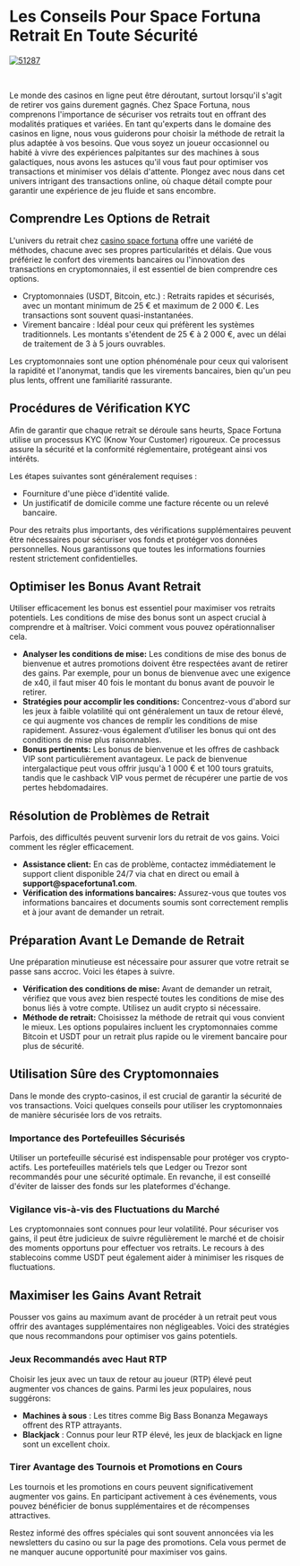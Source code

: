 <h1>Les Conseils Pour Space Fortuna Retrait En Toute Sécurité</h1>
<a href="https://ibb.co/br50qck"><img src="https://i.ibb.co/nDMGZxF/51287.jpg" alt="51287" border="0"></a>
<p>&nbsp;</p>
<p>Le monde des casinos en ligne peut être déroutant, surtout lorsqu'il s'agit de retirer vos gains durement gagnés. Chez Space Fortuna, nous comprenons l'importance de sécuriser vos retraits tout en offrant des modalités pratiques et variées. En tant qu'experts dans le domaine des casinos en ligne, nous vous guiderons pour choisir la méthode de retrait la plus adaptée à vos besoins. Que vous soyez un joueur occasionnel ou habité à vivre des expériences palpitantes sur des machines à sous galactiques, nous avons les astuces qu'il vous faut pour optimiser vos transactions et minimiser vos délais d'attente. Plongez avec nous dans cet univers intrigant des transactions online, où chaque détail compte pour garantir une expérience de jeu fluide et sans encombre.</p>
<h2>Comprendre Les Options de Retrait</h2>
<p>L'univers du retrait chez <a target="_blank" rel="noopener noreferrer" href="https://spacefortunacasino.net/">casino space fortuna</a> offre une variété de méthodes, chacune avec ses propres particularités et délais. Que vous préfériez le confort des virements bancaires ou l'innovation des transactions en cryptomonnaies, il est essentiel de bien comprendre ces options.</p>
<ul>
    <li>Cryptomonnaies (USDT, Bitcoin, etc.) : Retraits rapides et sécurisés, avec un montant minimum de 25 € et maximum de 2 000 €. Les transactions sont souvent quasi-instantanées.</li>
    <li>Virement bancaire : Idéal pour ceux qui préfèrent les systèmes traditionnels. Les montants s'étendent de 25 € à 2 000 €, avec un délai de traitement de 3 à 5 jours ouvrables.</li>
</ul>
<p>Les cryptomonnaies sont une option phénoménale pour ceux qui valorisent la rapidité et l'anonymat, tandis que les virements bancaires, bien qu'un peu plus lents, offrent une familiarité rassurante.</p>
<h2>Procédures de Vérification KYC</h2>
<p>Afin de garantir que chaque retrait se déroule sans heurts, Space Fortuna utilise un processus KYC (Know Your Customer) rigoureux. Ce processus assure la sécurité et la conformité réglementaire, protégeant ainsi vos intérêts.</p>
<p>Les étapes suivantes sont généralement requises :</p>
<ul>
    <li>Fourniture d'une pièce d'identité valide.</li>
    <li>Un justificatif de domicile comme une facture récente ou un relevé bancaire.</li>
</ul>
<p>Pour des retraits plus importants, des vérifications supplémentaires peuvent être nécessaires pour sécuriser vos fonds et protéger vos données personnelles. Nous garantissons que toutes les informations fournies restent strictement confidentielles.</p>
<h2>Optimiser les Bonus Avant Retrait</h2>
<p>Utiliser efficacement les bonus est essentiel pour maximiser vos retraits potentiels. Les conditions de mise des bonus sont un aspect crucial à comprendre et à maîtriser. Voici comment vous pouvez opérationnaliser cela.</p>
<ul>
    <li><strong>Analyser les conditions de mise:</strong> Les conditions de mise des bonus de bienvenue et autres promotions doivent être respectées avant de retirer des gains. Par exemple, pour un bonus de bienvenue avec une exigence de x40, il faut miser 40 fois le montant du bonus avant de pouvoir le retirer.</li>
    <li><strong>Stratégies pour accomplir les conditions:</strong> Concentrez-vous d'abord sur les jeux à faible volatilité qui ont généralement un taux de retour élevé, ce qui augmente vos chances de remplir les conditions de mise rapidement. Assurez-vous également d’utiliser les bonus qui ont des conditions de mise plus raisonnables.</li>
    <li><strong>Bonus pertinents:</strong> Les bonus de bienvenue et les offres de cashback VIP sont particulièrement avantageux. Le pack de bienvenue intergalactique peut vous offrir jusqu'à 1 000 € et 100 tours gratuits, tandis que le cashback VIP vous permet de récupérer une partie de vos pertes hebdomadaires.</li>
</ul>
<h2>Résolution de Problèmes de Retrait</h2>
<p>Parfois, des difficultés peuvent survenir lors du retrait de vos gains. Voici comment les régler efficacement.</p>
<ul>
    <li><strong>Assistance client:</strong> En cas de problème, contactez immédiatement le support client disponible 24/7 via chat en direct ou email à <strong>support@spacefortuna1.com</strong>.</li>
    <li><strong>Vérification des informations bancaires:</strong> Assurez-vous que toutes vos informations bancaires et documents soumis sont correctement remplis et à jour avant de demander un retrait.</li>
</ul>
<h2>Préparation Avant Le Demande de Retrait</h2>
<p>Une préparation minutieuse est nécessaire pour assurer que votre retrait se passe sans accroc. Voici les étapes à suivre.</p>
<ul>
    <li><strong>Vérification des conditions de mise:</strong> Avant de demander un retrait, vérifiez que vous avez bien respecté toutes les conditions de mise des bonus liés à votre compte. Utilisez un audit crypto si nécessaire.</li>
    <li><strong>Méthode de retrait:</strong> Choisissez la méthode de retrait qui vous convient le mieux. Les options populaires incluent les cryptomonnaies comme Bitcoin et USDT pour un retrait plus rapide ou le virement bancaire pour plus de sécurité.</li>
</ul>
<h2>Utilisation Sûre des Cryptomonnaies</h2>
<p>Dans le monde des crypto-casinos, il est crucial de garantir la sécurité de vos transactions. Voici quelques conseils pour utiliser les cryptomonnaies de manière sécurisée lors de vos retraits.</p>
<h3>Importance des Portefeuilles Sécurisés</h3>
<p>Utiliser un portefeuille sécurisé est indispensable pour protéger vos crypto-actifs. Les portefeuilles matériels tels que Ledger ou Trezor sont recommandés pour une sécurité optimale. En revanche, il est conseillé d'éviter de laisser des fonds sur les plateformes d'échange.</p>
<h3>Vigilance vis-à-vis des Fluctuations du Marché</h3>
<p>Les cryptomonnaies sont connues pour leur volatilité. Pour sécuriser vos gains, il peut être judicieux de suivre régulièrement le marché et de choisir des moments opportuns pour effectuer vos retraits. Le recours à des stablecoins comme USDT peut également aider à minimiser les risques de fluctuations.</p>
<h2>Maximiser les Gains Avant Retrait</h2>
<p>Pousser vos gains au maximum avant de procéder à un retrait peut vous offrir des avantages supplémentaires non négligeables. Voici des stratégies que nous recommandons pour optimiser vos gains potentiels.</p>
<h3>Jeux Recommandés avec Haut RTP</h3>
<p>Choisir les jeux avec un taux de retour au joueur (RTP) élevé peut augmenter vos chances de gains. Parmi les jeux populaires, nous suggérons:</p>
<ul>
    <li><strong>Machines à sous</strong> : Les titres comme Big Bass Bonanza Megaways offrent des RTP attrayants.</li>
    <li><strong>Blackjack</strong> : Connus pour leur RTP élevé, les jeux de blackjack en ligne sont un excellent choix.</li>
</ul>
<h3>Tirer Avantage des Tournois et Promotions en Cours</h3>
<p>Les tournois et les promotions en cours peuvent significativement augmenter vos gains. En participant activement à ces événements, vous pouvez bénéficier de bonus supplémentaires et de récompenses attractives.</p>
<p>Restez informé des offres spéciales qui sont souvent annoncées via les newsletters du casino ou sur la page des promotions. Cela vous permet de ne manquer aucune opportunité pour maximiser vos gains.</p>